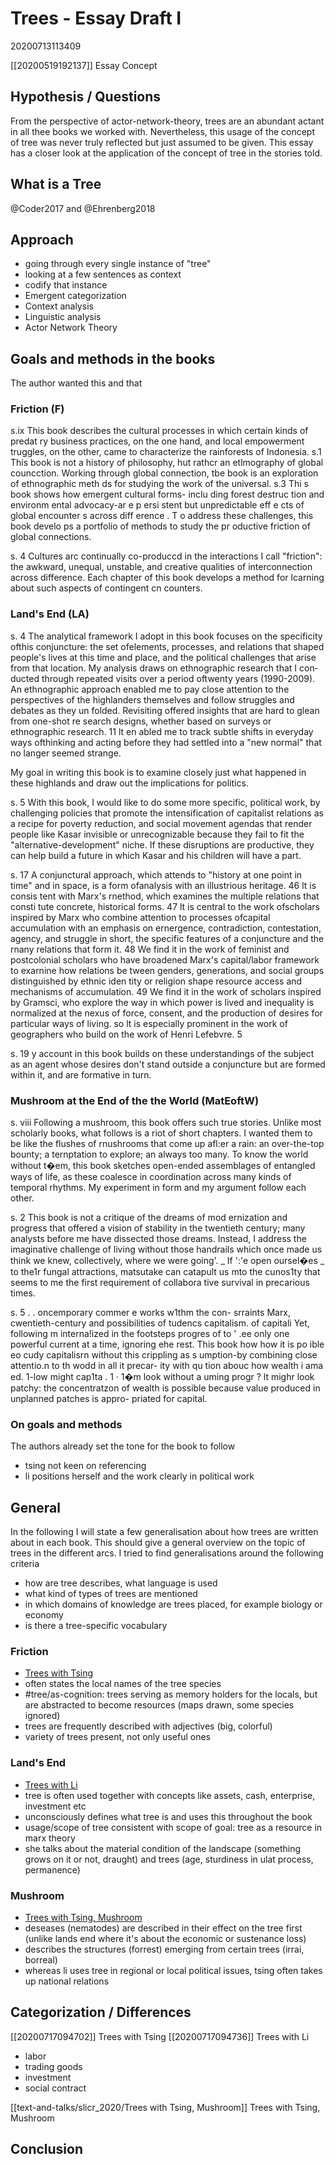 # Trees - Essay Draft I
20200713113409

[[20200519192137]] Essay Concept

## Hypothesis / Questions
From the perspective of actor-network-theory, trees are an abundant actant in all thee books we worked with. Nevertheless, this usage of the concept of tree was never truly reflected but just assumed to be given. This essay has a closer look at the application of the concept of tree in the stories told.

## What is a Tree
@Coder2017 and @Ehrenberg2018

## Approach
- going through every single instance of "tree"
- looking at a few sentences as context
- codify that instance
- Emergent categorization
- Context analysis
- Linguistic analysis
- Actor Network Theory

## Goals and methods in the books
The author wanted this and that

### Friction (F)
s.ix This book describes the cultural processes in which certain kinds of
predat ry business practices, on the one hand, and local empowerment
truggles, on the other, came to characterize the rainforests of Indonesia.
s.1 This book is not a history of philosophy, hut rathcr an etlmography of
global councction.
Working
through global connection, tbe book is an exploration of ethnographic
meth ds for studying the work of the universal.
s.3 Thi s book shows how emergent cultural forms- inclu ding forest destruc­
tion and environm ental advocacy-ar e p ersi stent but unpredictable eff e cts
of global encounter s across diff erence . 
T o address these challenges, this book develo ps a portfolio of methods to
study the pr oductive friction of global connections.

s. 4  Cultures arc continually co-produccd
in the interactions I call "friction": the awkward, unequal, unstable, and
creative qualities of interconnection across difference. Each chapter of this
book develops a method for lcarning about such aspects of contingent cn­
counters.


### Land's End (LA)
s. 4 The analytical framework I adopt in this book focuses on the specificity
ofthis conjuncture: the set ofelements, processes, and relations that shaped
people's lives at this time and place, and the political challenges that arise
from that location. My analysis draws on ethnographic research that I con­
ducted through repeated visits over a period oftwenty years (1990-2009). An
ethnographic approach enabled me to pay close attention to the perspectives
of the highlanders themselves and follow struggles and debates as they un­
folded. Revisiting offered insights that are hard to glean from one-shot re­
search designs, whether based on surveys or ethnographic research. 11 lt en­
abled me to track subtle shifts in everyday ways ofthinking and acting before
they had settled into a "new normal" that no langer seemed strange.

My goal in writing this book is to examine closely just what
happened in these highlands and draw out the implications for politics.

s. 5 With this book, I would like to do some more specific,
political work, by challenging policies that promote the intensification of
capitalist relations as a recipe for poverty reduction, and social movement
agendas that render people like Kasar invisible or unrecognizable because
they fail to fit the "alternative-development" niche. If these disruptions are
productive, they can help build a future in which Kasar and his children will
have a part.


s. 17 A conjunctural approach, which attends to "history at one point in time"
and in space, is a form ofanalysis with an illustrious heritage. 46 lt is consis­
tent with Marx's rnethod, which examines the multiple relations that consti­
tute concrete, historical forms. 47 lt is central to the work ofscholars inspired
by Marx who combine attention to processes ofcapital accumulation with an
emphasis on ernergence, contradiction, contestation, agency, and struggle­
in short, the specific features of a conjuncture and the rnany relations that
form it. 48 We find it in the work of feminist and postcolonial scholars who
have broadened Marx's capital/labor framework to exarnine how relations be­
tween genders, generations, and social groups distinguished by ethnic iden­
tity or religion shape resource access and mechanisms of accumulation. 49
We find it in the work of scholars inspired by Gramsci, who explore the way
in which power is lived and inequality is normalized at the nexus of force,
consent, and the production of desires for particular ways of living. so lt is
especially prominent in the work of geographers who build on the work of
Henri Lefebvre. 5

s. 19 y account in
this book builds on these understandings of the subject as an agent whose
desires don't stand outside a conjuncture but are formed within it, and are
formative in turn.


### Mushroom at the End of the the World (MatEoftW)

s. viii Following a mushroom, this book offers such true stories. Unlike
most scholarly books, what follows is a riot of short chapters. I wanted
them to be like the flushes of rnushrooms that come up afl:er a rain: an
over-the-top bounty; a ternptation to explore; an always too many.
 To know the world without
t�em, this book sketches open-ended assemblages of entangled ways of
life, as these coalesce in coordination across many kinds of temporal
rhythms. My experiment in form and my argument follow each other.

s. 2 This book is not a critique of the dreams of mod­
ernization and progress that offered a vision of stability in the twentieth
century; many analysts before me have dissected those dreams. Instead,
I address the imaginative challenge of living without those handrails
which once made us think we knew, collectively, where we were going'.
_
If ':'e open oursel�es _
 to the1r fungal attractions, matsutake can catapult
us mto the cunos1ty that seems to me the first requirement of collabora­
tive survival in precarious times.

s. 5 .
 .
 oncemporary commer e works w1thm the con-
srraints Marx, cwentieth-century and possibilities of tudencs capitalism. of capitali Yet, following m interna!ized in the footsteps progres of
 to
 '
.ee only one powerful current at a time, ignoring ehe rest. This book
how how it is po ible eo cudy capitalisrn without this crippling as­
s umption-by combining close attentio.n to th wodd in all it precar-
ity with qu tion abouc how wealth i ama ed. 1-low might cap1ta . 1
· 1�m
look without a uming progr ? lt mighr look patchy: the concentratzon
of wealth is possible because value produced in unplanned patches is appro-
priated for capital.

### On goals and methods

The authors already set the tone for the book to follow

- tsing not keen on referencing
- li positions herself and the work clearly in political work


## General 
In the following I will state a few generalisation about how trees are written about in each book. This should give a general overview on the topic of trees in the different arcs. I tried to find generalisations around the following criteria

- how are tree describes, what language is used
- what kind of types of trees are mentioned
- in which domains of knowledge are trees placed, for example biology or economy
- is there a tree-specific vocabulary

### Friction

- [Trees with Tsing](text-and-talks/slicr_2020/Trees%20with%20Tsing.md)
- often states the local names of the tree species
- #tree/as-cognition: trees serving as memory holders for the locals, but are abstracted to become resources (maps drawn, some species ignored)
- trees are frequently described with adjectives (big, colorful)
- variety of trees present, not only useful ones 

### Land's End

- [Trees with Li](text-and-talks/slicr_2020/Trees%20with%20Li.md)
- tree is often used together with concepts like assets, cash, enterprise, investment etc
- unconsciously defines what tree is and uses this throughout the book
- usage/scope of tree consistent with scope of goal: tree as a resource in marx theory
- she talks about the material condition of the landscape (something grows on it or not, draught) and trees (age, sturdiness in ulat process, permanence)

### Mushroom

- [Trees with Tsing, Mushroom](text-and-talks/slicr_2020/Trees%20with%20Tsing,%20Mushroom.md)
- deseases (nematodes) are described in their effect on the tree first (unlike lands end where it's about the economic or sustenance loss)
- describes the structures (forrest) emerging from certain trees (irrai, borreal)
- whereas li uses tree in regional or local political issues, tsing often takes up national relations

## Categorization / Differences

[[20200717094702]] Trees with Tsing
[[20200717094736]] Trees with Li

- labor
- trading goods
- investment
- social contract

[[text-and-talks/slicr_2020/Trees with Tsing, Mushroom]] Trees with Tsing, Mushroom

## Conclusion
